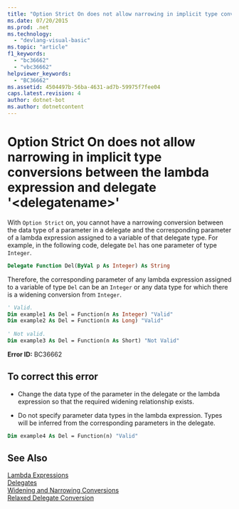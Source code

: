 ```yaml
---
title: "Option Strict On does not allow narrowing in implicit type conversions between the lambda expression and delegate &#39;&lt;delegatename&gt;&#39;"
ms.date: 07/20/2015
ms.prod: .net
ms.technology: 
  - "devlang-visual-basic"
ms.topic: "article"
f1_keywords: 
  - "bc36662"
  - "vbc36662"
helpviewer_keywords: 
  - "BC36662"
ms.assetid: 4504497b-56ba-4631-ad7b-59975f7fee04
caps.latest.revision: 4
author: dotnet-bot
ms.author: dotnetcontent
---
```

# Option Strict On does not allow narrowing in implicit type conversions between the lambda expression and delegate &#39;&lt;delegatename&gt;&#39;
With `Option Strict` on, you cannot have a narrowing conversion between the data type of a parameter in a delegate and the corresponding parameter of a lambda expression assigned to a variable of that delegate type. For example, in the following code, delegate `Del` has one parameter of type `Integer`.  
  
```vb  
Delegate Function Del(ByVal p As Integer) As String  
```  
  
 Therefore, the corresponding parameter of any lambda expression assigned to a variable of type `Del` can be an `Integer` or any data type for which there is a widening conversion from `Integer`.  
  
```vb  
' Valid.  
Dim example1 As Del = Function(n As Integer) "Valid"  
Dim example2 As Del = Function(n As Long) "Valid"  
  
' Not valid.  
Dim example3 As Del = Function(n As Short) "Not Valid"  
```  
  
 **Error ID:** BC36662  
  
## To correct this error  
  
-   Change the data type of the parameter in the delegate or the lambda expression so that the required widening relationship exists.  
  
-   Do not specify parameter data types in the lambda expression. Types will be inferred from the corresponding parameters in the delegate.  
  
```vb  
Dim example4 As Del = Function(n) "Valid"  
```  
  
## See Also  
 [Lambda Expressions](../../visual-basic/programming-guide/language-features/procedures/lambda-expressions.md)  
 [Delegates](../../visual-basic/programming-guide/language-features/delegates/index.md)  
 [Widening and Narrowing Conversions](../../visual-basic/programming-guide/language-features/data-types/widening-and-narrowing-conversions.md)  
 [Relaxed Delegate Conversion](../../visual-basic/programming-guide/language-features/delegates/relaxed-delegate-conversion.md)
